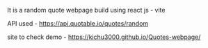 It is a random quote webpage build using react js - vite

API used - https://api.quotable.io/quotes/random

site to check demo - https://kichu3000.github.io/Quotes-webpage/
